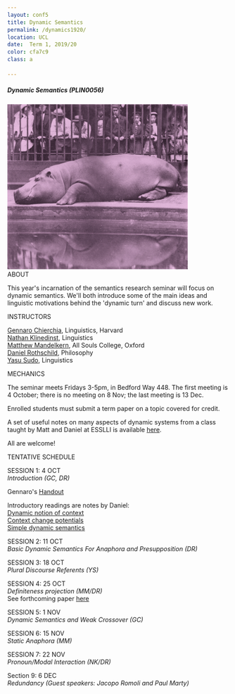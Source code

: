 ```yaml
---
layout: conf5
title: Dynamic Semantics
permalink: /dynamics1920/
location: UCL
date:  Term 1, 2019/20
color: cfa7c9
class: a

---
```



##### Dynamic Semantics (PLIN0056)

<img src="/materials/hippo.jpg" width="410">

<div class="maintext" markdown="1">






<div class="title"> ABOUT </div>

This year's incarnation of the semantics research seminar will focus on dynamic semantics.  We'll both introduce some of the main ideas and linguistic motivations behind the 'dynamic turn' and discuss new work.

<div class="title"> INSTRUCTORS </div>

[Gennaro Chierchia](https://scholar.harvard.edu/chierchia),  Linguistics, Harvard<br>
[Nathan Klinedinst](https://www.ucl.ac.uk/pals/people/nathan-klinedinst),  Linguistics<br>
[Matthew Mandelkern](http://users.ox.ac.uk/~sfop0776/), All Souls College, Oxford <br>
[Daniel Rothschild](http://danielrothschild.com/),  Philosophy<br>
[Yasu Sudo](http://www.ucl.ac.uk/~ucjtudo/), Linguistics

<div class="title"> MECHANICS </div>

The seminar meets Fridays 3-5pm, in Bedford Way 448.   The first meeting is 4 October; there is no meeting on 8 Nov; the last meeting is 13 Dec.

Enrolled students must submit a term paper on a topic covered for credit.

A set of useful notes on many aspects of dynamic systems from a class taught by Matt and Daniel at ESSLLI is available [here](http://danielrothschild.com/esslli2017/).

All are welcome!

<div class="title"> TENTATIVE SCHEDULE  </div>

SESSION 1: 4 OCT<br> *Introduction (GC, DR)*<br>

Gennaro's [Handout](http://danielrothschild.com/materials/gc1.docx)<br>

Introductory readings are notes by Daniel:<br>
[Dynamic notion of context](https://www.dropbox.com/s/ughtefzb1clnpfi/dynamiccontexts.pdf?dl=0)<br>
[Context change potentials](https://www.dropbox.com/s/so7uo9kddxogdvg/contextchangepotentials.pdf?dl=0)<br>
[Simple dynamic semantics](https://www.dropbox.com/s/xe741p7246p06un/simpledynamics.pdf?dl=0)<br>



SESSION 2: 11 OCT<br> *Basic Dynamic Semantics For Anaphora and Presupposition (DR)*<br>

SESSION 3: 18 OCT<br> *Plural Discourse Referents (YS)*<br>

SESSION 4: 25 OCT<br> *Definiteness projection (MM/DR)*<br>
See forthcoming paper [here](http://users.ox.ac.uk/~sfop0776/ProjectionFinalNLS.pdf)<br>

SESSION 5: 1 NOV<br> *Dynamic Semantics and Weak Crossover (GC)*<br>

SESSION 6: 15 NOV<br> *Static Anaphora (MM)*<br>

SESSION 7: 22 NOV<br> *Pronoun/Modal Interaction (NK/DR)*<br>

Section 9: 6 DEC<br> *Redundancy (Guest speakers: Jacopo Romoli and Paul Marty)*<br>
